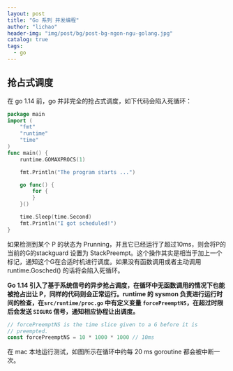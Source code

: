 ```yaml
---
layout: post
title: "Go 系列 并发编程"
author: "lichao"
header-img: "img/post/bg/post-bg-ngon-ngu-golang.jpg"
catalog: true
tags:
  - go
---
```



## 抢占式调度

在 go 1.14 前，go 并非完全的抢占式调度，如下代码会陷入死循环：

```go 
package main
import (
    "fmt"
    "runtime"
    "time"
)
func main() {
    runtime.GOMAXPROCS(1)

    fmt.Println("The program starts ...")

    go func() {
        for {
        }
    }()

    time.Sleep(time.Second)
    fmt.Println("I got scheduled!")
}
```
如果检测到某个 P 的状态为 Prunning，并且它已经运行了超过10ms，则会将P的当前的G的stackguard 设置为 StackPreempt。这个操作其实是相当于加上一个标记，通知这个G在合适时机进行调度。如果没有函数调用或者主动调用 runtime.Gosched() 的话将会陷入死循环。

**Go 1.14 引入了基于系统信号的异步抢占调度，在循环中无函数调用的情况下也能被抢占出让 P，同样的代码则会正常运行。runtime 的 sysmon 负责进行运行时间的检查，在```src/runtime/proc.go``` 中有定义变量 ```forcePreemptNS```，在超过时限后会发送 ```SIGURG``` 信号，通知相应协程让出调度。**

```go 
// forcePreemptNS is the time slice given to a G before it is
// preempted.
const forcePreemptNS = 10 * 1000 * 1000 // 10ms
```
在 mac 本地运行测试，如图所示在循环中约每 20 ms goroutine 都会被中断一次。

